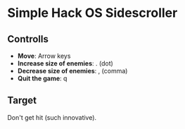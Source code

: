 # Simple Hack OS Sidescroller

## Controlls

- **Move**: Arrow keys
- **Increase size of enemies**: . (dot)
- **Decrease size of enemies**: , (comma)
- **Quit the game**: q

## Target

Don't get hit (such innovative).
